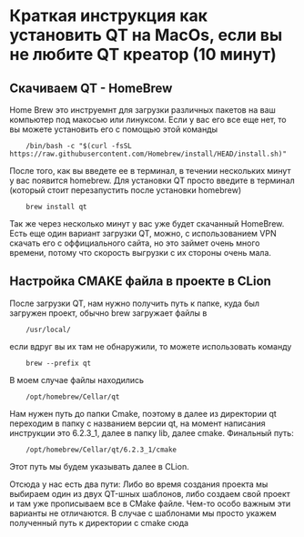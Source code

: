 Краткая инструкция как установить QT на MacOs, если вы не любите QT креатор (10 минут)
==========
Скачиваем QT - HomeBrew
----------
Home Brew это инструемнт для загрузки различных пакетов на ваш компьютер под макосью или линуксом. Если у вас его все еще нет, то вы можете установить его с помощью этой команды

        /bin/bash -c "$(curl -fsSL https://raw.githubusercontent.com/Homebrew/install/HEAD/install.sh)"
        
После того, как вы введете ее в терминал, в течении нескольких минут у вас появится homebrew.
Для установки QT просто введите в терминал (который стоит перезапустить после установки homebrew)

        brew install qt
        
Так же через несколько минут у вас уже будет скачанный HomeBrew. Есть еще один вариант загрузки QT, можно, с использованием VPN скачать его с оффициального сайта, но это займет очень много времени, потому что скорость выгрузки с их стороны очень мала.

Настройка CMAKE файла в проекте в CLion
---------
После загрузки QT, нам нужно получить путь к папке, куда был загружен проект, обычно brew загружает файлы в

        /usr/local/
      
если вдруг вы их там не обнаружили, то можете использовать команду

        brew --prefix qt
        
В моем случае файлы находились 

        /opt/homebrew/Cellar/qt
        
Нам нужен путь до папки Cmake, поэтому в далее из директории qt переходим в папку с названием версии qt, на момент написания инструкции это 6.2.3_1, далее в папку lib, далее cmake. Финальный путь:

        /opt/homebrew/Cellar/qt/6.2.3_1/cmake

Этот путь мы будем указывать далее в CLion.

Отсюда у нас есть два пути: Либо во время создания проекта мы выбираем один из двух QT-шных шаблонов, либо создаем свой проект и там уже прописываем все в CMake файле.
Чем-то особо важным эти варианты не отличаются. В случае с шаблонами мы просто укажем полученный путь к директории с cmake сюда
